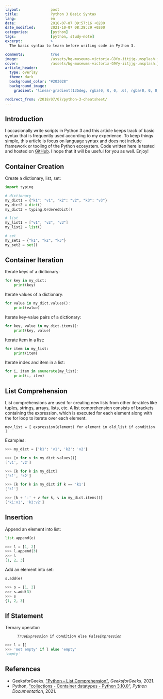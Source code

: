 ```yaml
---
layout:              post
title:               Python 3 Basic Syntax
lang:                en
date:                2018-07-07 09:57:16 +0200
date_modified:       2021-10-07 08:28:29 +0200
categories:          [python]
tags:                [python, study-note]
excerpt:             >
  The basic syntax to learn before writing code in Python 3.

comments:            true
image:               /assets/bg-museums-victoria-G9Yy-iitjjg-unsplash.jpg
cover:               /assets/bg-museums-victoria-G9Yy-iitjjg-unsplash.jpg
article_header:
  type: overlay
  theme: dark
  background_color: "#203028"
  background_image:
    gradient: "linear-gradient(135deg, rgba(0, 0, 0, .6), rgba(0, 0, 0, .4))"

redirect_from: /2018/07/07/python-3-cheatsheet/
---
```


## Introduction

I occasionally write scripts in Python 3 and this article keeps track of basic
syntax that is frequently used according to my experience. To keep things
simple, this article is focus on language syntax and does not include framework
or tooling of the Python ecosystem. Code written here is tested and hosted on
[GitHub](https://github.com/mincong-h/learning-python). I hope that it will be
useful for you as well. Enjoy!

## Container Creation

Create a dictionary, list, set:

```py
import typing

# dictionary
my_dict1 = {"k1": "v1", "k2": "v2", "k3": "v3"}
my_dict2 = dict()
my_dict3 = typing.OrderedDict()

# list
my_list1 = ["v1", "v2", "v3"]
my_list2 = list()

# set
my_set1 = {"k1", "k2", "k3"}
my_set2 = set()
```

## Container Iteration

Iterate keys of a dictionary:

```py
for key in my_dict:
    print(key)
```

Iterate values of a dictionary:

```py
for value in my_dict.values():
    print(value)
```

Iterate key-value pairs of a dictionary:

```py
for key, value in my_dict.items():
    print(key, value)
```

Iterate item in a list:

```py
for item in my_list:
    print(item)
```

Iterate index and item in a list:

```py
for i, item in enumerate(my_list):
    print(i, item)
```

## List Comprehension

List comprehensions are used for creating new lists from other iterables like tuples, strings, arrays, lists, etc. A list comprehension consists of brackets containing the expression, which is executed for each element along with the for loop to iterate over each element.

```
new_list = [ expression(element) for element in old_list if condition ]
```

Examples:

```py
>>> my_dict = {'k1': 'v1', 'k2': 'v2'}

>>> [v for v in my_dict.values()]
['v1', 'v2']

>>> [k for k in my_dict]
['k1', 'k2']

>>> [k for k in my_dict if k == 'k1']
['k1']

>>> [k + ':' + v for k, v in my_dict.items()]
['k1:v1', 'k2:v2']
```

## Insertion

Append an element into list:

```py
list.append(e)
```

```py
>>> l = [1, 2]
>>> l.append(3)
>>> l
[1, 2, 3]
```

Add an element into set:

```py
s.add(e)
```

```py
>>> s = {1, 2}
>>> s.add(3)
>>> s
{1, 2, 3}
```

## If Statement

Ternary operator:

<figure class="highlight">
<pre>
<code class="language-python" data-lang="python"><span class="s"><i>TrueExpression</i></span> <span class="k">if</span> <span class="s"><i>Condition</i></span> <span class="k">else</span> <span class="s"><i>FalseExpression</i></span></code>
</pre>
</figure>

```py
>>> l = []
>>> 'not empty' if l else 'empty'
'empty'
```

## References

- GeeksforGeeks, ["Python – List
  Comprehension"](https://www.geeksforgeeks.org/python-list-comprehension/),
  _GeeksforGeeks_, 2021.
- Python, ["collections - Container datatypes - Python
  3.10.0"](https://docs.python.org/3/library/collections.html),
  _Python Documentation_, 2021.
